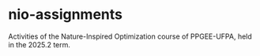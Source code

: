 # nio-assignments
Activities of the Nature-Inspired Optimization course of PPGEE-UFPA, held in the 2025.2 term.
